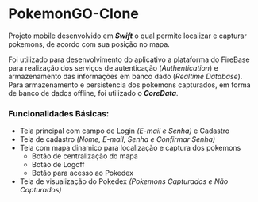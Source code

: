 # PokemonGO-Clone

Projeto mobile desenvolvido em **_Swift_** o qual permite localizar e capturar pokemons, de acordo com sua posição no mapa.

Foi utilizado para desenvolvimento do aplicativo a plataforma do FireBase para realização dos serviços de autenticação (*Authentication*) e armazenamento das informações em banco dado (*Realtime Database*). Para armazenamento e persistencia dos pokemons capturados, em forma de banco de dados offline, foi utilizado o **_CoreData_**.

### Funcionalidades Básicas:

- Tela principal com campo de Login *(E-mail e Senha)* e Cadastro
- Tela de cadastro *(Nome, E-mail, Senha e Confirmar Senha)*
- Tela com mapa dinamico para localização e captura dos pokemons
   * Botão de centralização do mapa
   * Botão de Logoff
   * Botão para acesso ao Pokedex
- Tela de visualização do Pokedex *(Pokemons Capturados e Não Capturados)*
